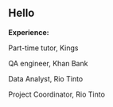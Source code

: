 ## Hello

<!--
**anuushka/anuushka** is a ✨ _special_ ✨ repository because its `README.md` (this file) appears on your GitHub profile.
-->
**Experience:**

Part-time tutor, Kings

QA engineer, Khan Bank

Data Analyst, Rio Tinto

Project Coordinator, Rio Tinto
